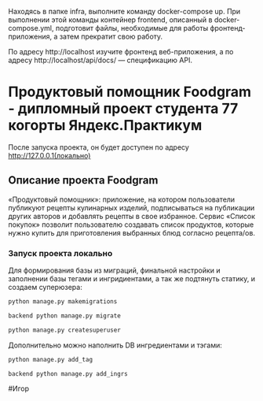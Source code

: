 Находясь в папке infra, выполните команду docker-compose up. При выполнении этой команды контейнер frontend, описанный в docker-compose.yml, подготовит файлы, необходимые для работы фронтенд-приложения, а затем прекратит свою работу.

По адресу http://localhost изучите фронтенд веб-приложения, а по адресу http://localhost/api/docs/ — спецификацию API.

# Продуктовый помощник Foodgram - дипломный проект студента 77 когорты Яндекс.Практикум 

После запуска проекта, он будет доступен по адресу http://127.0.0.1(локально)

## Описание проекта Foodgram

«Продуктовый помощник»: приложение, на котором пользователи публикуют рецепты кулинарных изделий, подписываться на публикации других авторов и добавлять рецепты в свое избранное.
Сервис «Список покупок» позволит пользователю создавать список продуктов, которые нужно купить для приготовления выбранных блюд согласно рецепта/ов.


### Запуск проекта локально

Для формирования базы из миграций, финальной настройки и заполнении базы тегами и ингридиентами,
а так же подтянуть статику, и создаем суперюзера:

```bash
python manage.py makemigrations
```

```bash
backend python manage.py migrate
```

```bash
python manage.py createsuperuser
```

Дополнительно можно наполнить DB ингредиентами и тэгами:

```bash
python manage.py add_tag
```

```bash
backend python manage.py add_ingrs
```
#Игор